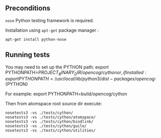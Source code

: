 
## Preconditions

```nose``` Python testing framework is required.

Installation using ```apt-get``` package manager :
```
apt-get install python-nose
```

## Running tests

You may need to set up the PYTHON path:
export PYTHONPATH=${PROJECT_BINARY_DIR}/opencog/cython
or, if installed:
export PYTHONPATH=/usr/local/lib/python3/dist-packages/opencog:${PYTHON}

For example:
export PYTHONPATH=build/opencog/cython

Then from atomspace root source dir execute:

```
nosetests3 -vs ./tests/cython/
nosetests3 -vs ./tests/cython/atomspace/
nosetests3 -vs ./tests/cython/bindlink/
nosetests3 -vs ./tests/cython/guile/
nosetests3 -vs ./tests/cython/utilities/
```
